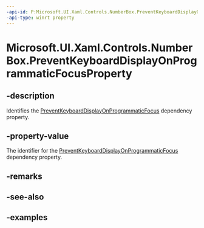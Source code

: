 ```yaml
---
-api-id: P:Microsoft.UI.Xaml.Controls.NumberBox.PreventKeyboardDisplayOnProgrammaticFocusProperty
-api-type: winrt property
---
```


# Microsoft.UI.Xaml.Controls.NumberBox.PreventKeyboardDisplayOnProgrammaticFocusProperty

<!--
public static Windows.UI.Xaml.DependencyProperty PreventKeyboardDisplayOnProgrammaticFocusProperty { get; }
-->

## -description

Identifies the [PreventKeyboardDisplayOnProgrammaticFocus](numberbox_preventkeyboarddisplayonprogrammaticfocus.md) dependency property.

## -property-value

The identifier for the [PreventKeyboardDisplayOnProgrammaticFocus](numberbox_preventkeyboarddisplayonprogrammaticfocus.md) dependency property.

## -remarks

## -see-also

## -examples

